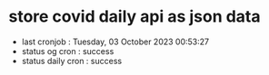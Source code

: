 # store covid daily api as json data

- last cronjob : Tuesday, 03 October 2023 00:53:27
- status og cron : success
- status daily cron : success
      
      